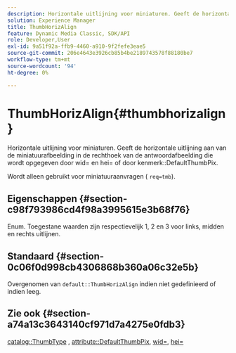 ```yaml
---
description: Horizontale uitlijning voor miniaturen. Geeft de horizontale uitlijning aan van de miniatuurafbeelding in de rechthoek van de antwoordafbeelding die wordt opgegeven door wid= en hei= of door kenmerk DefaultThumbPix.
solution: Experience Manager
title: ThumbHorizAlign
feature: Dynamic Media Classic, SDK/API
role: Developer,User
exl-id: 9a51f92a-ffb9-4460-a910-9f2fefe3eae5
source-git-commit: 206e4643e3926cb85b4be2189743578f88180be7
workflow-type: tm+mt
source-wordcount: '94'
ht-degree: 0%

---
```


# ThumbHorizAlign{#thumbhorizalign}

Horizontale uitlijning voor miniaturen. Geeft de horizontale uitlijning aan van de miniatuurafbeelding in de rechthoek van de antwoordafbeelding die wordt opgegeven door wid= en hei= of door kenmerk::DefaultThumbPix.

Wordt alleen gebruikt voor miniatuuraanvragen ( `req=tmb`).

## Eigenschappen {#section-c98f793986cd4f98a3995615e3b68f76}

Enum. Toegestane waarden zijn respectievelijk 1, 2 en 3 voor links, midden en rechts uitlijnen.

## Standaard {#section-0c06f0d998cb4306868b360a06c32e5b}

Overgenomen van `default::ThumbHorizAlign` indien niet gedefinieerd of indien leeg.

## Zie ook {#section-a74a13c3643140cf971d7a4275e0fdb3}

[catalog::ThumbType](../../../../../is-api/image-catalog/image-serving-api-ref/c-image-catalog-reference/c-image-svg-data-reference/c-image-data-reference/r-thumbtype-cat.md#reference-41149ddffc8749cba2f8d9c8e2611e03) ,  [attribute::DefaultThumbPix](../../../../../is-api/image-catalog/image-serving-api-ref/c-image-catalog-reference/c-attributes-reference/r-defaultthumbpix.md#reference-cf52bb74bed2466e8bc8adb0cacd6141),  [wid=](../../../../../is-api/http-ref/image-serving-api-ref/c-http-protocol-reference/c-command-reference/r-is-http-wid.md#reference-bfeadcb67bf4485f851eb21345527e47),  [hei=](../../../../../is-api/http-ref/image-serving-api-ref/c-http-protocol-reference/c-command-reference/r-is-http-hei.md#reference-6d6f556ccc0e4b98a815e8a5c1944a96)
